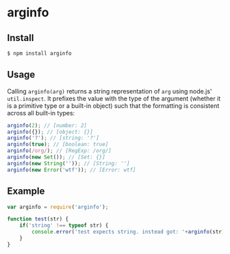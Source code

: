 # arginfo

## Install
```sh
$ npm install arginfo
```

## Usage

Calling `arginfo(arg)` returns a string representation of `arg` using node.js' `util.inspect`. It prefixes the value with the type of the argument (whether it is a primitive type or a built-in object) such that the formatting is consistent across all built-in types:

```javascript
arginfo(2); // [number: 2]
arginfo({}); // [object: {}]
arginfo('?'); // [string: '?']
arginfo(true); // [boolean: true]
arginfo(/org/); // [RegExp: /org/]
arginfo(new Set()); // [Set: {}]
arginfo(new String('')); // [String: '']
arginfo(new Error('wtf')); // [Error: wtf]
```

## Example
```javascript
var arginfo = require('arginfo');

function test(str) {
	if('string' !== typeof str) {
		console.error('test expects string. instead got: '+arginfo(str));
	}
}
```